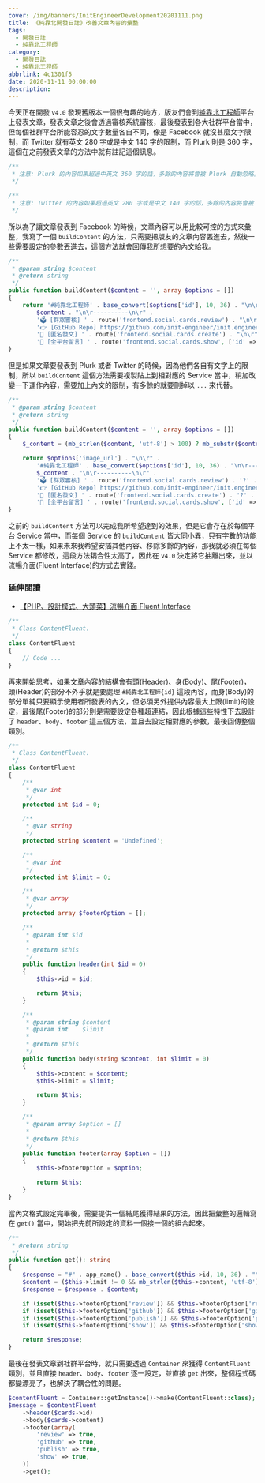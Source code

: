 ```yaml
---
cover: /img/banners/InitEngineerDevelopment20201111.png
title: 《純靠北開發日誌》改善文章內容的彙整
tags:
  - 開發日誌
  - 純靠北工程師
category:
  - 開發日誌
  - 純靠北工程師
abbrlink: 4c1301f5
date: 2020-11-11 00:00:00
description:
---
```


今天正在開發 `v4.0` 發現舊版本一個很有趣的地方，版友們會到[純靠北工程師](https://kaobei.engineer)平台上發表文章，發表文章之後會透過審核系統審核，最後發表到各大社群平台當中，但每個社群平台所能容忍的文字數量各自不同，像是 Facebook 就沒甚麼文字限制，而 Twitter 就有英文 280 字或是中文 140 字的限制，而 Plurk 則是 360 字，這個在之前發表文章的方法中就有註記這個訊息。

```php
/**
 * 注意: Plurk 的內容如果超過中英文 360 字的話，多餘的內容將會被 Plurk 自動忽略。
 */

/**
 * 注意: Twitter 的內容如果超過英文 280 字或是中文 140 字的話，多餘的內容將會被 Twitter 自動忽略。
 */
```

所以為了讓文章發表到 Facebook 的時候，文章內容可以用比較可控的方式來彙整，我寫了一個 `buildContent` 的方法，只需要把版友的文章內容丟進去，然後一些需要設定的參數丟進去，這個方法就會回傳我所想要的內文給我。

```php
/**
 * @param string $content
 * @return string
 */
public function buildContent($content = '', array $options = [])
{
    return '#純靠北工程師' . base_convert($options['id'], 10, 36) . "\n\r----------\n\r" .
        $content . "\n\r----------\n\r" .
        '🗳️ [群眾審核] ' . route('frontend.social.cards.review') . "\n\r" .
        '👉 [GitHub Repo] https://github.com/init-engineer/init.engineer' . "\n\r" .
        '📢 [匿名發文] ' . route('frontend.social.cards.create') . "\n\r" .
        '🥙 [全平台留言] ' . route('frontend.social.cards.show', ['id' => $options['id']]);
}
```

但是如果文章要發表到 Plurk 或者 Twitter 的時候，因為他們各自有文字上的限制，所以 `buildContent` 這個方法需要複製貼上到相對應的 Service 當中，稍加改變一下運作內容，需要加上內文的限制，有多餘的就要刪掉以 `...` 來代替。

```php
/**
 * @param string $content
 * @return string
 */
public function buildContent($content = '', array $options = [])
{
    $_content = (mb_strlen($content, 'utf-8') > 100) ? mb_substr($content, 0, 100, 'utf-8') . ' ...' : $content;

    return $options['image_url'] . "\n\r" .
        '#純靠北工程師' . base_convert($options['id'], 10, 36) . "\n\r----------\n\r" .
        $_content . "\n\r----------\n\r" .
        '🗳️ [群眾審核] ' . route('frontend.social.cards.review') . '?' . Str::random(4) . "\n\r" .
        '👉 [GitHub Repo] https://github.com/init-engineer/init.engineer' . '?' . Str::random(4) . "\n\r" .
        '📢 [匿名發文] ' . route('frontend.social.cards.create') . '?' . Str::random(4) . "\n\r" .
        '🥙 [全平台留言] ' . route('frontend.social.cards.show', ['id' => $options['id']]);
}
```

之前的 `buildContent` 方法可以完成我所希望達到的效果，但是它會存在於每個平台 Service 當中，而每個 Service 的 `buildContent` 皆大同小異，只有字數的功能上不太一樣，如果未來我希望安插其他內容、移除多餘的內容，那我就必須在每個 Service 都修改，這段方法耦合性太高了，因此在 `v4.0` 決定將它抽離出來，並以流暢介面(Fluent Interface)的方式去實踐。

### 延伸閱讀
- [【PHP、設計模式、大頭菜】流暢介面 Fluent Interface](/FluentInterface)

```php
/**
 * Class ContentFluent.
 */
class ContentFluent
{
    // Code ...
}
```

再來開始思考，如果文章內容的結構會有頭(Header)、身(Body)、尾(Footer)，頭(Header)的部分不外乎就是要處理 `#純靠北工程師{id}` 這段內容，而身(Body)的部分單純只要顯示使用者所發表的內文，但必須另外提供內容最大上限(limit)的設定，最後尾(Footer)的部分則是需要設定各種超連結，因此根據這些特性下去設計了 `header`、`body`、`footer` 這三個方法，並且去設定相對應的參數，最後回傳整個類別。

```php
/**
 * Class ContentFluent.
 */
class ContentFluent
{
    /**
     * @var int
     */
    protected int $id = 0;

    /**
     * @var string
     */
    protected string $content = 'Undefined';

    /**
     * @var int
     */
    protected int $limit = 0;

    /**
     * @var array
     */
    protected array $footerOption = [];

    /**
     * @param int $id
     *
     * @return $this
     */
    public function header(int $id = 0)
    {
        $this->id = $id;

        return $this;
    }

    /**
     * @param string $content
     * @param int    $limit
     *
     * @return $this
     */
    public function body(string $content, int $limit = 0)
    {
        $this->content = $content;
        $this->limit = $limit;

        return $this;
    }

    /**
     * @param array $option = []
     *
     * @return $this
     */
    public function footer(array $option = [])
    {
        $this->footerOption = $option;

        return $this;
    }
}
```

當內文格式設定完畢後，需要提供一個結尾獲得結果的方法，因此把彙整的邏輯寫在 `get()` 當中，開始把先前所設定的資料一個接一個的組合起來。

```php
/**
 * @return string
 */
public function get(): string
{
    $response = "#" . app_name() . base_convert($this->id, 10, 36) . "\n\r----------\n\r";
    $content = ($this->limit != 0 && mb_strlen($this->content, 'utf-8') > $this->limit) ? mb_substr($this->content, 0, $this->limit, 'utf-8') . ' ...' : $this->content;
    $response = $response . $content;

    if (isset($this->footerOption['review']) && $this->footerOption['review']) $response = $response . "🗳️ [群眾審核] " . route('frontend.social.cards.review') . "\n\r";
    if (isset($this->footerOption['github']) && $this->footerOption['github']) $response = $response . "👉 [GitHub Repo] https://github.com/init-engineer/init.engineer" . "\n\r";
    if (isset($this->footerOption['publish']) && $this->footerOption['publish']) $response = $response . "📢 [匿名發文] " . route('frontend.social.cards.create') . "\n\r";
    if (isset($this->footerOption['show']) && $this->footerOption['show']) $response = $response . "🥙 [全平台留言] " . route('frontend.social.cards.show', ['id' => $this->id]) . "\n\r";

    return $response;
}
```

最後在發表文章到社群平台時，就只需要透過 `Container` 來獲得 `ContentFluent` 類別，並且直接 `header`、`body`、`footer` 逐一設定，並直接 `get` 出來，整個程式碼都變漂亮了，也解決了耦合性的問題。

```php
$contentFluent = Container::getInstance()->make(ContentFluent::class);
$message = $contentFluent
    ->header($cards->id)
    ->body($cards->content)
    ->footer(array(
        'review' => true,
        'github' => true,
        'publish' => true,
        'show' => true,
    ))
    ->get();
```
